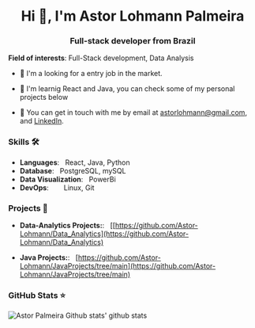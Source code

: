 <h1 align="center">Hi 👋, I'm Astor Lohmann Palmeira</h1>
<h3 align="center">Full-stack developer from Brazil</h3>

**Field of interests**: Full-Stack development, Data Analysis

- 🔭 I'm a looking for a entry job in the market.

- 🌱 I'm learnig React and Java, you can check some of my personal projects below

- 💬 You can get in touch with me by email at [astorlohmann@gmail.com](mailto:astorlohmann@gmail.com), and [LinkedIn](https://www.linkedin.com/in/astor-palmeira-0bb06190).


### Skills 🛠️

- **Languages**: &nbsp;                          React, Java, Python
- **Database**: &nbsp;                           PostgreSQL, mySQL
- **Data Visualization**: &nbsp;                 PowerBi
- **DevOps**:  &nbsp;&nbsp;&nbsp;&nbsp;          Linux, Git

### Projects 🐾

- **Data-Analytics Projects:**: &nbsp;           [[https://github.com/Astor-Lohmann/Data_Analytics](https://github.com/Astor-Lohmann/Data_Analytics)

- **Java Projects:**: &nbsp;                     [https://github.com/Astor-Lohmann/JavaProjects/tree/main](https://github.com/Astor-Lohmann/JavaProjects/tree/main)


### GitHub Stats ⭐
![Astor Palmeira Github stats' github stats](https://github-readme-stats.vercel.app/api?username=astor-lohmann&show_icons=true)
